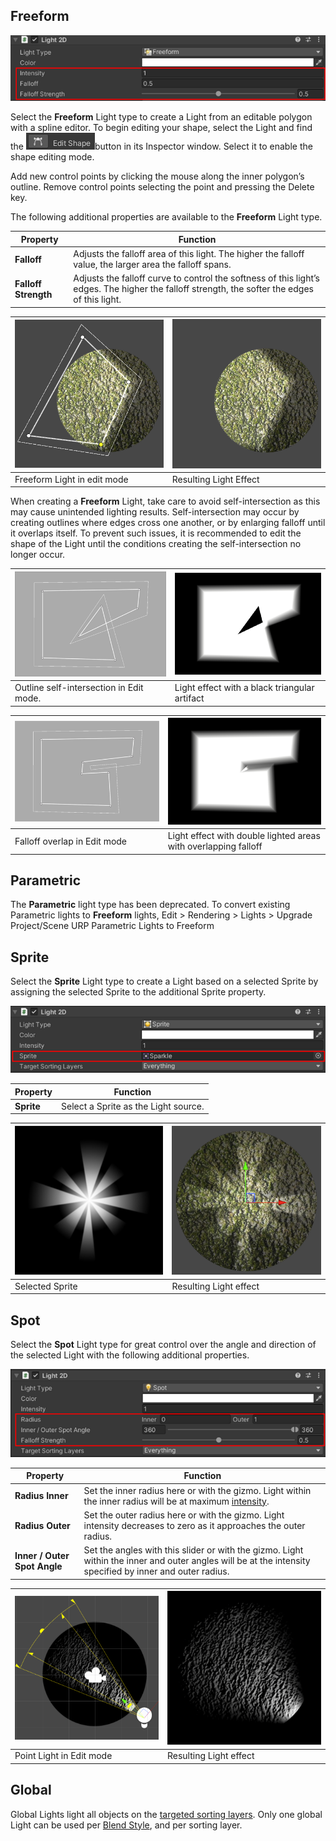 ## Freeform

![Freeform Properties](Images/2D/LightType_Freeform.png)

Select the **Freeform** Light type to create a Light from an editable polygon with a spline editor. To begin editing your shape, select the Light and find the ![](Images/2D/image_20.png)button in its Inspector window. Select it to enable the shape editing mode.

Add new control points by clicking the mouse along the inner polygon’s outline. Remove control points selecting the point and pressing the Delete key.

The following additional properties are available to the **Freeform** Light type.

| Property              | Function                                                     |
| --------------------- | ------------------------------------------------------------ |
| **Falloff**           | Adjusts the falloff area of this light. The higher the falloff value, the larger area the falloff spans. |
| **Falloff Strength** | Adjusts the falloff curve to control the softness of this light’s edges. The higher the falloff strength, the softer the edges of this light.                      |

| ![Light Editing Mode](Images/2D/image_21.png) | ![Light Effect](Images/2D/image_22.png) |
| ------------------------------------------ | ------------------------------------ |
| Freeform Light in edit mode                | Resulting Light Effect               |


When creating a **Freeform** Light, take care to avoid self-intersection as this may cause unintended lighting results. Self-intersection may occur by creating outlines where edges cross one another, or by enlarging falloff until it overlaps itself. To prevent such issues, it is recommended to edit the shape of the Light until the conditions creating the self-intersection no longer occur.

| ![Freeform Self Intersection](Images/2D/2D_FreeformOutlineIntersection0.png) | ![Freeform Self Intersection](Images/2D/2D_FreeformOutlineIntersection1.png) |
| ------------------------------------------------------------ | ------------------------------------------------------------ |
| Outline self-intersection in Edit mode.                      | Light effect with a black triangular artifact                |

| ![Freeform Self Intersection](Images/2D/2D_FreeformFalloffIntersection0.png) | ![Freeform Self Intersection](Images/2D/2D_FreeformFalloffIntersection1.png) |
| ------------------------------------------------------------ | ------------------------------------------------------------ |
| Falloff overlap in Edit mode                                 | Light effect with double lighted areas with overlapping falloff |


## Parametric

The **Parametric** light type has been deprecated. To convert existing Parametric lights to **Freeform** lights, Edit > Rendering > Lights > Upgrade Project/Scene URP Parametric Lights to Freeform


## Sprite

Select the **Sprite** Light type to create a Light based on a selected Sprite by assigning the selected Sprite to the additional Sprite property.

![The Sprite property](Images/2D/LightType_Sprite.png)

| Property   | Function                             |
| ---------- | ------------------------------------ |
| **Sprite** | Select a Sprite as the Light source. |


| ![Selected Sprite](Images/2D/image_24.png) | ![Resulting Light effect](Images/2D/image_25.png) |
| --------------------------------------- | ---------------------------------------------- |
| Selected Sprite                         | Resulting Light effect                         |


## Spot

Select the **Spot** Light type for great control over the angle and direction of the selected Light with the following additional properties.

![Point Light properties](Images/2D/LightType_Point.png)

| Property         | Function                                                     |
| ---------------- | ------------------------------------------------------------ |
| **Radius Inner** | Set the inner radius here or with the gizmo. Light within the inner radius will be at maximum [intensity](2DLightProperties#Intensity). |
| **Radius Outer** | Set the outer radius here or with the gizmo. Light intensity decreases to zero as it approaches the outer radius. |
| **Inner / Outer Spot Angle**  | Set the angles with this slider or with the gizmo. Light within the inner and outer angles will be at the intensity specified by inner and outer radius. |


| ![Point Light editing Mode](Images/2D/image_27.png) | ![Resulting light effect](Images/2D/image_28.png) |
| ------------------------------------------------ | ---------------------------------------------- |
| Point Light in Edit mode                         | Resulting Light effect                         |


## Global

Global Lights light all objects on the [targeted sorting layers](2DLightProperties.html#target-sorting-layers). Only one global Light can be used per [Blend Style](LightBlendStyles.md), and per sorting layer.
